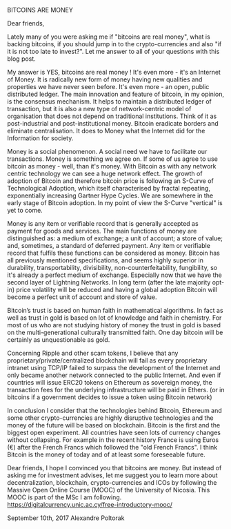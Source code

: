BITCOINS ARE MONEY

Dear friends, 

Lately many of you were asking me if "bitcoins are real money", what is backing bitcoins, if you should jump in to the crypto-currencies and also "if it is not too late to invest?". Let me answer to all of your questions with this blog post.

My answer is YES, bitcoins are real money ! It's even more - it's an Internet of Money. It is radically new form of money having new qualities and properties we have never seen before. It's even more - an open, public distributed ledger. The main innovation and feature of bitcoin, in my opinion, is the consensus mechanism. It helps to maintain a distributed ledger of transaction, but it is also a new type of network-centric model of organisation that does not depend on traditional institutions. Think of it as post-industrial and post-institutional money. Bitcoin eradicate borders and eliminate centralisation. It does to Money what the Internet did for the Information for society. 

Money is a social phenomenon. A social need we have to facilitate our transactions. Money is something we agree on. If some of us agree to use bitcoin as money - well, than it's money. With Bitcoin as with any network centric technology we can see a huge network effect. The growth of adoption of Bitcoin and therefore bitcoin price is following an S-Curve of Technological Adoption, which itself characterised by fractal repeating, exponentially increasing Gartner Hype Cycles. We are somewhere in the early stage of Bitcoin adoption. In my point of view the S-Curve "vertical" is yet to come.

Money is any item or verifiable record that is generally accepted as payment for goods and services. The main functions of money are distinguished as: a medium of exchange; a unit of account; a store of value; and, sometimes, a standard of deferred payment. Any item or verifiable record that fulfils these functions can be considered as money. Bitcoin has all previously mentioned specifications, and seems highly superior in durability, transportability, divisibility, non-counterfeitability, fungibility, so it's already a perfect medium of exchange. Especially now that we have the second layer of Lightning Networks. In long term (after the late majority opt-in) price volatility will be reduced and having a global adoption Bitcoin will become a perfect unit of account and store of value. 

Bitcoin’s trust is based on human faith in mathematical algorithms. In fact as well as trust in gold is based on lot of knowledge and faith in chemistry. For most of us who are not studying history of money the trust in gold is based on the multi-generational culturally transmitted faith. One day bitcoin will be certainly as unquestionable as gold.

Concerning Ripple and other scam tokens, I believe that any proprietary/private/centralized blockchain will fail as every proprietary intranet using TCP/IP failed to surpass the development of the Internet and only became another network connected to the public Internet. And even if countries will issue ERC20 tokens on Ethereum as sovereign money, the transaction fees for the underlying infrastructure will be paid in Ethers. (or in bitcoins if a government decides to issue a token using Bitcoin network)

In conclusion I consider that the technologies behind Bitcoin, Ethereum and some other crypto-currencies are highly disruptive technologies and the money of the future will be based on blockchain. Bitcoin is the first and the biggest open experiment.
All countries have seen lots of currency changes without collapsing. For example in the recent history France is using Euros (€) after the French Francs which followed the "old French Francs". I think Bitcoin is the money of today and of at least some foreseeable future.

Dear friends, I hope I convinced you that bitcoins are money. But instead of asking me for investment advises, let me suggest you to learn more about decentralization, blockchain, crypto-currencies and ICOs by following the Massive Open Online Course (MOOC) of the University of Nicosia. This MOOC is part of the MSc I am following. https://digitalcurrency.unic.ac.cy/free-introductory-mooc/

September 10th, 2017
Alexandre Poltorak
